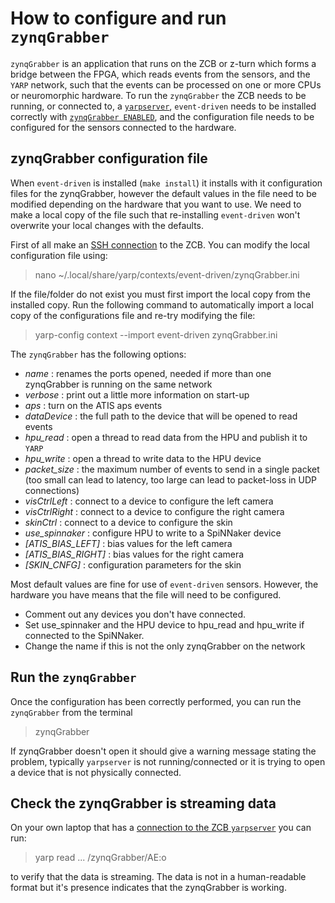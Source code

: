 # How to configure and run `zynqGrabber`

`zynqGrabber` is an application that runs on the ZCB or z-turn which forms a bridge between the FPGA, which reads events from the sensors, and the `YARP` network, such that the events can be processed on one or more CPUs or neuromorphic hardware. To run the `zynqGrabber` the ZCB needs to be running, or connected to, a [`yarpserver`](setup_yarpserver.md), `event-driven` needs to be installed correctly with [`zynqGrabber ENABLED`](howtosetupSD.md), and the configuration file needs to be configured for the sensors connected to the hardware.

## zynqGrabber configuration file

When `event-driven` is installed (`make install`) it installs with it configuration files for the zynqGrabber, however the default values in the file need to be modified depending on the hardware that you want to use. We need to make a local copy of the file such that re-installing `event-driven` won't overwrite your local changes with the defaults.

First of all make an [SSH connection](connect_to_zcb.md) to the ZCB. You can modify the local configuration file using:

> nano ~/.local/share/yarp/contexts/event-driven/zynqGrabber.ini

If the file/folder do not exist you must first import the local copy from the installed copy. Run the following command to automatically import a local copy of the configurations file and re-try modifying the file:

> yarp-config context --import event-driven zynqGrabber.ini

The `zynqGrabber` has the following options:

* *name* : renames the ports opened, needed if more than one zynqGrabber is running on the same network
* *verbose* : print out a little more information on start-up
* *aps* : turn on the ATIS aps events
* *dataDevice* : the full path to the device that will be opened to read events
* *hpu_read* : open a thread to read data from the HPU and publish it to `YARP`
* *hpu_write* : open a thread to write data to the HPU device
* *packet_size* : the maximum number of events to send in a single packet (too small can lead to latency, too large can lead to packet-loss in UDP connections)
* *visCtrlLeft* : connect to a device to configure the left camera
* *visCtrlRight* : connect to a device to configure the right camera
* *skinCtrl* : connect to a device to configure the skin
* *use_spinnaker* : configure HPU to write to a SpiNNaker device
* *[ATIS_BIAS_LEFT]* : bias values for the left camera
* *[ATIS_BIAS_RIGHT]* : bias values for the right camera
* *[SKIN_CNFG]* : configuration parameters for the skin

Most default values are fine for use of `event-driven` sensors. However, the hardware you have means that the file will need to be configured.

* Comment out any devices you don't have connected.
* Set use_spinnaker and the HPU device to hpu_read and hpu_write if connected to the SpiNNaker.
* Change the name if this is not the only zynqGrabber on the network

## Run the `zynqGrabber`

Once the configuration has been correctly performed, you can run the `zynqGrabber` from the terminal

> zynqGrabber

If zynqGrabber doesn't open it should give a warning message stating the problem, typically `yarpserver` is not running/connected or it is trying to open a device that is not physically connected.

## Check the zynqGrabber is streaming data

On your own laptop that has a [connection to the ZCB `yarpserver`](setup_yarpserver.md) you can run:

> yarp read ... /zynqGrabber/AE:o

to verify that the data is streaming. The data is not in a human-readable format but it's presence indicates that the zynqGrabber is working.
